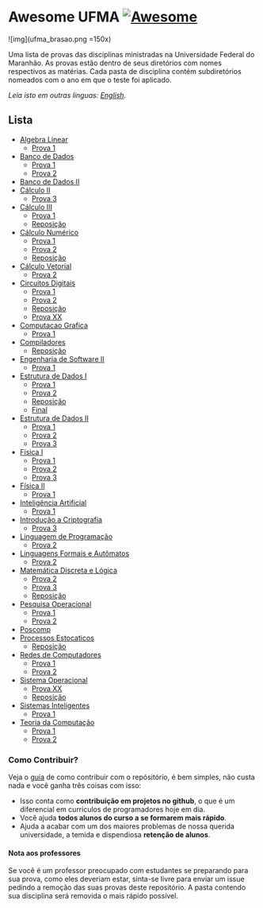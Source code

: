 # Awesome UFMA [![Awesome](https://awesome.re/badge.svg)](https://awesome.re)

![img](ufma_brasao.png =150x)

Uma lista de provas das disciplinas ministradas na Universidade Federal do Maranhão.
As provas estão dentro de seus diretórios com nomes respectivos as matérias. Cada pasta de disciplina contém subdiretórios nomeados com o ano em que o teste foi aplicado.

*Leia isto em outras línguas: [English](README.en-us.md).*

## Lista
- [Algebra Linear](https://github.com/Marcos-Costa/awesome-ufma/tree/master/Algebra%20Linear)
	- [Prova 1](https://github.com/Marcos-Costa/awesome-ufma/tree/master/Algebra%20Linear/prova%201)
- [Banco de Dados](https://github.com/Marcos-Costa/awesome-ufma/tree/master/Banco%20de%20Dados)
  	- [Prova 1](https://github.com/Marcos-Costa/awesome-ufma/tree/master/Banco%20de%20Dados/prova%201)
	- [Prova 2](https://github.com/Marcos-Costa/awesome-ufma/tree/master/Banco%20de%20Dados/prova%202)
- [Banco de Dados II](https://github.com/Marcos-Costa/awesome-ufma/tree/master/Banco%20de%20Dados%20II)
- [Cálculo II](https://github.com/Marcos-Costa/awesome-ufma/tree/master/Calculo%20II/)
	- [Prova 3](https://github.com/Marcos-Costa/awesome-ufma/tree/master/Calculo%20II/prova%203)
- [Cálculo III](https://github.com/Marcos-Costa/awesome-ufma/tree/master/Calculo%20III/)
	- [Prova 1](https://github.com/Marcos-Costa/awesome-ufma/blob/master/Calculo%20III/prova%201/2018_1.pdf)
	- [Reposição](https://github.com/Marcos-Costa/awesome-ufma/tree/master/Calculo%20III/reposicao)	
- [Cálculo Numérico](https://github.com/Marcos-Costa/awesome-ufma/tree/master/Calculo%20Numerico/)
	- [Prova 1](https://github.com/Marcos-Costa/awesome-ufma/tree/master/Calculo%20Numerico/prova%201)
	- [Prova 2](https://github.com/Marcos-Costa/awesome-ufma/tree/master/Calculo%20Numerico/prova%202)
	- [Reposição](https://github.com/Marcos-Costa/awesome-ufma/tree/master/Calculo%20Numerico/reposicao)
- [Cálculo Vetorial](https://github.com/Marcos-Costa/awesome-ufma/tree/master/Calculo%20Vetorial)
	- [Prova 2](https://github.com/Marcos-Costa/awesome-ufma/tree/master/Calculo%20Vetorial/prova%202)
- [Circuitos Digitais](https://github.com/Marcos-Costa/awesome-ufma/tree/master/Circuitos%20Digitais)
	- [Prova 1](https://github.com/Marcos-Costa/awesome-ufma/tree/master/Circuitos%20Digitais/prova%201)
	- [Prova 2](https://github.com/Marcos-Costa/awesome-ufma/tree/master/Circuitos%20Digitais/prova%202)
	- [Reposição](https://github.com/Marcos-Costa/awesome-ufma/tree/master/Circuitos%20Digitais/reposicao)
	- [Prova XX](https://github.com/Marcos-Costa/awesome-ufma/tree/master/Circuitos%20Digitais/prova%20XX)
- [Computacao Grafica](https://github.com/Marcos-Costa/awesome-ufma/tree/master/Computacao%20Grafica)
	- [Prova 1](https://github.com/Marcos-Costa/awesome-ufma/tree/master/Computacao%20Grafica/prova%201)
- [Compiladores](https://github.com/Marcos-Costa/awesome-ufma/tree/master/Compiladores)
    - [Reposição](https://github.com/Marcos-Costa/awesome-ufma/tree/master/Compiladores/reposicao)
- [Engenharia de Software II](https://github.com/Marcos-Costa/awesome-ufma/tree/master/Engenharia%20de%20Software%20II)
    - [Prova 1](https://github.com/Marcos-Costa/awesome-ufma/tree/master/Engenharia%20de%20Software%20II/prova%201)
- [Estrutura de Dados I](https://github.com/Marcos-Costa/awesome-ufma/tree/master/Estrutura%20de%20Dados%20I)
	- [Prova 1](https://github.com/Marcos-Costa/awesome-ufma/tree/master/Estrutura%20de%20Dados%20I/prova%201)
	- [Prova 2](https://github.com/Marcos-Costa/awesome-ufma/tree/master/Estrutura%20de%20Dados%20I/prova%202)
	- [Reposição](https://github.com/Marcos-Costa/awesome-ufma/tree/master/Estrutura%20de%20Dados%20I/reposicao)
	- [Final](https://github.com/Marcos-Costa/awesome-ufma/tree/master/Estrutura%20de%20Dados%20I/final)
- [Estrutura de Dados II](https://github.com/Marcos-Costa/awesome-ufma/tree/master/Estrutura%20de%20Dados%20II)
	- [Prova 1](https://github.com/Marcos-Costa/awesome-ufma/tree/master/Estrutura%20de%20Dados%20II/prova%201)
	- [Prova 2](https://github.com/Marcos-Costa/awesome-ufma/tree/master/Estrutura%20de%20Dados%20II/prova%202)
	- [Prova 3](https://github.com/Marcos-Costa/awesome-ufma/tree/master/Estrutura%20de%20Dados%20II/prova%203)
- [Física I](https://github.com/Marcos-Costa/awesome-ufma/tree/master/F%C3%ADsica%201)
	- [Prova 1](https://github.com/Marcos-Costa/awesome-ufma/tree/master/F%C3%ADsica%201/prova%201)
	- [Prova 2](https://github.com/Marcos-Costa/awesome-ufma/tree/master/F%C3%ADsica%201/prova%202)
	- [Prova 3](https://github.com/Marcos-Costa/awesome-ufma/tree/master/F%C3%ADsica%201/prova%203)
- [Física II](https://github.com/Marcos-Costa/awesome-ufma/tree/master/F%C3%ADsica%202)
	- [Prova 1](https://github.com/Marcos-Costa/awesome-ufma/tree/master/F%C3%ADsica%202/prova%201)
- [Inteligência Artificial](https://github.com/Marcos-Costa/awesome-ufma/tree/master/Inteligencia%20Artificial)
    - [Prova 1](https://github.com/Marcos-Costa/awesome-ufma/tree/master/Inteligencia%20Artificial/prova%201)
- [Introdução a Criptografia](https://github.com/Marcos-Costa/awesome-ufma/tree/master/Introducao%20a%20Criptografia)
    - [Prova 3](https://github.com/Marcos-Costa/awesome-ufma/tree/master/Introducao%20a%20Criptografia/prova%203)
- [Linguagem de Programação](https://github.com/Marcos-Costa/awesome-ufma/tree/master/Linguagem%20de%20Programacao)
	- [Prova 2](https://github.com/Marcos-Costa/awesome-ufma/tree/master/Linguagem%20de%20Programacao/prova%202)
- [Linguagens Formais e Autômatos](https://github.com/Marcos-Costa/awesome-ufma/tree/master/Linguagens%20Formais%20e%20Automatos)
	- [Prova 2](https://github.com/Marcos-Costa/awesome-ufma/tree/master/Linguagens%20Formais%20e%20Automatos/prova%202)
- [Matemática Discreta e Lógica](https://github.com/Marcos-Costa/awesome-ufma/tree/master/Matematica%20Discreta%20e%20Logica)
	- [Prova 2](https://github.com/Marcos-Costa/awesome-ufma/tree/master/Matematica%20Discreta%20e%20Logica/prova%202)
	- [Prova 3](https://github.com/Marcos-Costa/awesome-ufma/tree/master/Matematica%20Discreta%20e%20Logica/prova%203)
	- [Reposição](https://github.com/Marcos-Costa/awesome-ufma/tree/master/Matematica%20Discreta%20e%20Logica/reposicao)
- [Pesquisa Operacional](https://github.com/Marcos-Costa/awesome-ufma/tree/master/Pesquisa%20Operacional)
	- [Prova 1](https://github.com/Marcos-Costa/awesome-ufma/tree/master/Pesquisa%20Operacional/prova%201)
	- [Prova 2](https://github.com/Marcos-Costa/awesome-ufma/tree/master/Pesquisa%20Operacional/prova%202)
- [Poscomp](https://github.com/Marcos-Costa/awesome-ufma/tree/master/Poscomp)
- [Processos Estocaticos](https://github.com/Marcos-Costa/awesome-ufma/tree/master/Processos%20Estocaticos)
    - [Reposição](https://github.com/Marcos-Costa/awesome-ufma/tree/master/Processos%20Estocaticos/reposicao)
- [Redes de Computadores](https://github.com/Marcos-Costa/awesome-ufma/tree/master/Redes%20de%20Computadores%20I)
	- [Prova 1](https://github.com/Marcos-Costa/awesome-ufma/tree/master/Redes%20de%20Computadores%20I/prova%201)
	- [Prova 2](https://github.com/Marcos-Costa/awesome-ufma/tree/master/Redes%20de%20Computadores%20I/prova%202)
- [Sistema Operacional](https://github.com/Marcos-Costa/awesome-ufma/tree/master/Sistema%20Operacional)
	- [Prova XX](https://github.com/Marcos-Costa/awesome-ufma/tree/master/Sistema%20Operacional/prova%20XX)
	- [Reposição](https://github.com/Marcos-Costa/awesome-ufma/tree/master/Sistema%20Operacional/reposicao)
- [Sistemas Inteligentes](https://github.com/Marcos-Costa/awesome-ufma/tree/master/Sistemas%20Inteligentes)
    - [Prova 1](https://github.com/Marcos-Costa/awesome-ufma/tree/master/Sistemas%20Inteligentes/prova%201)
- [Teoria da Computação](https://github.com/Marcos-Costa/awesome-ufma/tree/master/Teoria%20da%20Computacao)
	- [Prova 1](https://github.com/Marcos-Costa/awesome-ufma/tree/master/Teoria%20da%20Computacao/Prova%201)
	- [Prova 2](https://github.com/Marcos-Costa/awesome-ufma/tree/master/Teoria%20da%20Computacao/Prova%202)

### Como Contribuir?
Veja o [guia](https://github.com/Marcos-Costa/awesome-ufma/blob/master/CONTRIBUTING.md) de como contribuir com o repósitório, é bem simples, não custa nada e você ganha três coisas com isso:
* Isso conta como **contribuição em projetos no github**, o que é um diferencial em curriculos de programadores hoje em dia.
* Você ajuda **todos alunos do curso a se formarem mais rápido**.
* Ajuda a acabar com um dos maiores problemas de nossa querida universidade, a temida e dispendiosa  **retenção de alunos**.

#### Nota aos professores
Se você é um professor preocupado com estudantes se preparando para sua prova, como eles deveriam estar, sinta-se livre para enviar um issue pedindo a remoção das suas provas deste repositório. A pasta contendo sua disciplina será removida o mais rápido possível.
